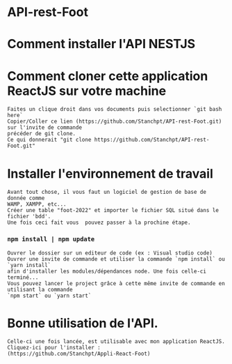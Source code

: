 # API-rest-Foot

# Comment installer l'API NESTJS
# Comment cloner cette application ReactJS sur votre machine
    Faites un clique droit dans vos documents puis selectionner `git bash here` 
    Copier/Coller ce lien (https://github.com/Stanchpt/API-rest-Foot.git) sur l'invite de commande
    précéder de git clone.
    Ce qui donnerait "git clone https://github.com/Stanchpt/API-rest-Foot.git"

# Installer l'environnement de travail
    Avant tout chose, il vous faut un logiciel de gestion de base de donnée comme 
    WAMP, XAMPP, etc...
    Créer une table "foot-2022" et importer le fichier SQL situé dans le fichier 'bdd'.
    Une fois ceci fait vous  pouvez passer à la prochine étape.

### `npm install | npm update`  
    Ouvrer le dossier sur un editeur de code (ex : Visual studio code)
    Ouvrer une invite de commande et utiliser la commande `npm install` ou `yarn install` 
    afin d'installer les modules/dépendances node. Une fois celle-ci terminé...
    Vous pouvez lancer le project grâce à cette même invite de commande en utilisant la commande 
    `npm start` ou `yarn start` 

# Bonne utilisation de l'API. 
    Celle-ci une fois lancée, est utilisable avec mon application ReactJS.
    Cliquez-ici pour l'installer :
    (https://github.com/Stanchpt/Appli-React-Foot)

